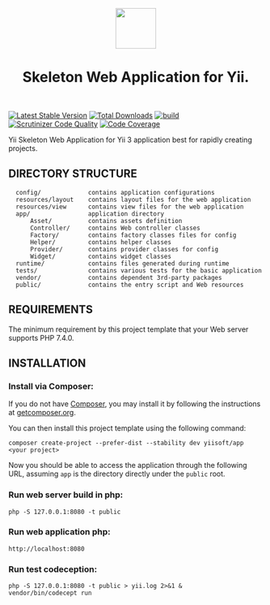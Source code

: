<p align="center">
    <a href="https://github.com/yiisoft" target="_blank">
        <img src="https://avatars0.githubusercontent.com/u/993323" height="80px">
    </a>
    <h1 align="center">Skeleton Web Application for Yii.</h1>
    <br>
</p>

[![Latest Stable Version](https://poser.pugx.org/yiisoft/app/v/stable.png)](https://packagist.org/packages/yiisoft/app)
[![Total Downloads](https://poser.pugx.org/yiisoft/app/downloads.png)](https://packagist.org/packages/yiisoft/app)
[![build](https://github.com/yiisoft/app/workflows/build/badge.svg)](https://github.com/yiisoft/app/actions)
[![Scrutinizer Code Quality](https://scrutinizer-ci.com/g/yiisoft/app/badges/quality-score.png?b=master)](https://scrutinizer-ci.com/g/yiisoft/app/?branch=master)
[![Code Coverage](https://scrutinizer-ci.com/g/yiisoft/app/badges/coverage.png?b=master)](https://scrutinizer-ci.com/g/yiisoft/app/?branch=master)

Yii Skeleton Web Application for Yii 3 application best for rapidly creating projects.

DIRECTORY STRUCTURE
-------------------

      config/             contains application configurations
      resources/layout    contains layout files for the web application
      resources/view      contains view files for the web application
      app/                application directory
          Asset/          contains assets definition
          Controller/     contains Web controller classes
          Factory/        contains factory classes files for config
          Helper/         contains helper classes
          Provider/       contains provider classes for config
          Widget/         contains widget classes
      runtime/            contains files generated during runtime
      tests/              contains various tests for the basic application
      vendor/             contains dependent 3rd-party packages      
      public/             contains the entry script and Web resources



REQUIREMENTS
------------

The minimum requirement by this project template that your Web server supports PHP 7.4.0.


INSTALLATION
------------

### Install via Composer:

If you do not have [Composer](http://getcomposer.org/), you may install it by following the instructions
at [getcomposer.org](http://getcomposer.org/doc/00-intro.md#installation-nix).

You can then install this project template using the following command:

~~~
composer create-project --prefer-dist --stability dev yiisoft/app <your project>
~~~

Now you should be able to access the application through the following URL, assuming `app` is the directory
directly under the `public` root.

### Run web server build in php:

~~~
php -S 127.0.0.1:8080 -t public
~~~

### Run web application php:

~~~
http://localhost:8080
~~~

### Run test codeception:

~~~
php -S 127.0.0.1:8080 -t public > yii.log 2>&1 &
vendor/bin/codecept run
~~~
